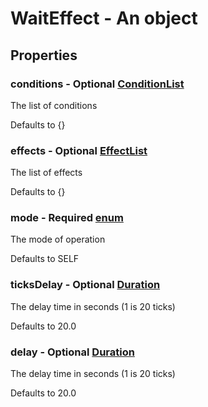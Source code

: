 

# WaitEffect - An object



## Properties



### conditions - Optional [ConditionList](ConditionList)



 The list of conditions



Defaults to {}



### effects - Optional [EffectList](EffectList)



 The list of effects



Defaults to {}



### mode - Required [enum](enum)



 The mode of operation



Defaults to SELF



### ticksDelay - Optional [Duration](Duration)



 The delay time in seconds (1 is 20 ticks)



Defaults to 20.0



### delay - Optional [Duration](Duration)



 The delay time in seconds (1 is 20 ticks)



Defaults to 20.0

